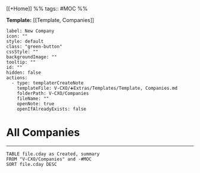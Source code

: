 [[+Home]] %% tags:: #MOC %% 

**Template:** [[Template, Companies]]

```meta-bind-button
label: New Company
icon: ""
style: default
class: "green-button"
cssStyle: ""
backgroundImage: ""
tooltip: ""
id: ""
hidden: false
actions:
  - type: templaterCreateNote
    templateFile: V-CXO/➕Extras/Templates/Template, Companies.md
    folderPath: V-CXO/Companies
    fileName: ""
    openNote: true
    openIfAlreadyExists: false

```
# All Companies
---
```dataview
TABLE file.cday as Created, summary
FROM "V-CXO/Companies" and -#MOC
SORT file.cday DESC
```
